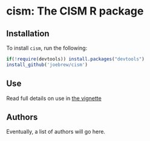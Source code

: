 # cism: The CISM R package

## Installation

To install `cism`, run the following:

```r
if(!require(devtools)) install.packages("devtools")
install_github('joebrew/cism')
```


## Use

Read full details on use in [the vignette](vignettes/vignette.Rmd)

## Authors

Eventually, a list of authors will go here.


